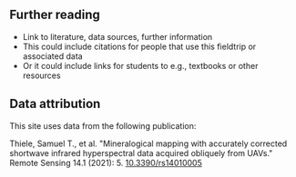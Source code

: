 ## Further reading
- Link to literature, data sources, further information
- This could include citations for people that use this fieldtrip or associated data
- Or it could include links for students to e.g., textbooks or other resources

## Data attribution

This site uses data from the following publication:

Thiele, Samuel T., et al. "Mineralogical mapping with accurately corrected shortwave infrared hyperspectral data acquired obliquely from UAVs." Remote Sensing 14.1 (2021): 5. [10.3390/rs14010005](https://doi.org/10.3390/rs14010005)